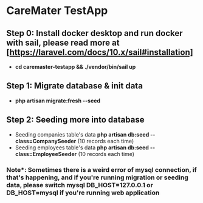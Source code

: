 # CareMater TestApp
## Step 0: Install docker desktop and run docker with sail, please read more at [https://laravel.com/docs/10.x/sail#installation]
- **cd caremaster-testapp && ./vendor/bin/sail up**
## Step 1: Migrate database & init data
- **php artisan migrate:fresh --seed**
## Step 2: Seeding more into database
- Seeding companies table's data **php artisan db:seed --class=CompanySeeder** (10 records each time)
- Seeding employees table's data **php artisan db:seed --class=EmployeeSeeder** (10 records each time)
### Note*: Sometimes there is a weird error of mysql connection, if that's happening, and if you're running migration or seeding data, please switch mysql DB_HOST=127.0.0.1 or DB_HOST=mysql if you're running web application
